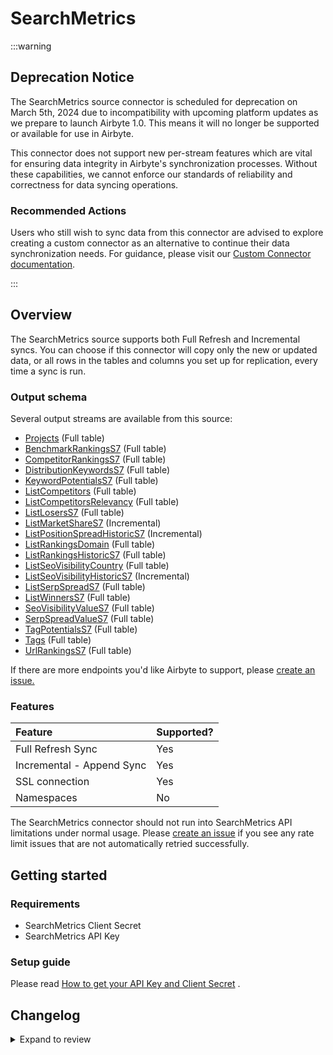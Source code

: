 # SearchMetrics

:::warning

## Deprecation Notice

The SearchMetrics source connector is scheduled for deprecation on March 5th, 2024 due to incompatibility with upcoming platform updates as we prepare to launch Airbyte 1.0. This means it will no longer be supported or available for use in Airbyte.

This connector does not support new per-stream features which are vital for ensuring data integrity in Airbyte's synchronization processes. Without these capabilities, we cannot enforce our standards of reliability and correctness for data syncing operations.

### Recommended Actions

Users who still wish to sync data from this connector are advised to explore creating a custom connector as an alternative to continue their data synchronization needs. For guidance, please visit our [Custom Connector documentation](https://docs.airbyte.com/platform/connector-development/).

:::

## Overview

The SearchMetrics source supports both Full Refresh and Incremental syncs. You can choose if this connector will copy only the new or updated data, or all rows in the tables and columns you set up for replication, every time a sync is run.

### Output schema

Several output streams are available from this source:

- [Projects](https://developer.searchmetrics.c../apiv4-documentation/ZG9jOjQwODQ5ODE-get-list-projects) \(Full table\)
- [BenchmarkRankingsS7](https://developer.searchmetrics.c../apiv4-documentation/ZG9jOjQzNjc0NDY-get-list-benchmark-rankings-s7) \(Full table\)
- [CompetitorRankingsS7](https://developer.searchmetrics.c../apiv4-documentation/ZG9jOjQzNjc0NDc-get-list-competitor-rankings-s7) \(Full table\)
- [DistributionKeywordsS7](https://developer.searchmetrics.c../apiv4-documentation/ZG9jOjQzNjc0NDg-get-list-distribution-keywords-s7) \(Full table\)
- [KeywordPotentialsS7](https://developer.searchmetrics.c../apiv4-documentation/ZG9jOjQzNjc0NTA-get-list-keyword-potentials-s7) \(Full table\)
- [ListCompetitors](https://developer.searchmetrics.c../apiv4-documentation/ZG9jOjQwODQ5OTI-get-list-competitors) \(Full table\)
- [ListCompetitorsRelevancy](https://developer.searchmetrics.c../apiv4-documentation/ZG9jOjQxODQxNjU-get-list-competitors-relevancy) \(Full table\)
- [ListLosersS7](https://developer.searchmetrics.c../apiv4-documentation/ZG9jOjQzNjc0NTE-get-list-losers-s7) \(Full table\)
- [ListMarketShareS7](https://developer.searchmetrics.c../apiv4-documentation/ZG9jOjQzNjc0NTI-get-list-market-share-s7) \(Incremental\)
- [ListPositionSpreadHistoricS7](https://developer.searchmetrics.c../apiv4-documentation/ZG9jOjQzNjc0NTM-get-list-position-spread-historic-s7) \(Incremental\)
- [ListRankingsDomain](https://developer.searchmetrics.c../apiv4-documentation/ZG9jOjQwODQ5OTg-get-list-rankings-domain) \(Full table\)
- [ListRankingsHistoricS7](https://developer.searchmetrics.c../apiv4-documentation/ZG9jOjQzNjc0NTY-get-list-rankings-historic-s7) \(Full table\)
- [ListSeoVisibilityCountry](https://developer.searchmetrics.c../apiv4-documentation/ZG9jOjQyMjg4NDk-get-list-seo-visibility-country) \(Full table\)
- [ListSeoVisibilityHistoricS7](https://developer.searchmetrics.c../apiv4-documentation/ZG9jOjQzNjc0NTc-get-list-seo-visibility-historic-s7) \(Incremental\)
- [ListSerpSpreadS7](https://developer.searchmetrics.c../apiv4-documentation/ZG9jOjQzNjc0NTg-get-list-serp-spread-s7) \(Full table\)
- [ListWinnersS7](https://developer.searchmetrics.c../apiv4-documentation/ZG9jOjQzNjc0NjQ-get-list-winners-s7) \(Full table\)
- [SeoVisibilityValueS7](https://developer.searchmetrics.c../apiv4-documentation/ZG9jOjQyMzQzMjk-get-value-seo-visibility) \(Full table\)
- [SerpSpreadValueS7](https://developer.searchmetrics.c../apiv4-documentation/ZG9jOjQzNjc0Njc-get-value-serp-spread-s7) \(Full table\)
- [TagPotentialsS7](https://developer.searchmetrics.c../apiv4-documentation/ZG9jOjQzNjc0NTk-get-list-tag-potentials-s7) \(Full table\)
- [Tags](https://developer.searchmetrics.c../apiv4-documentation/ZG9jOjE4NzQ0ODMz-get-list-project-tags) \(Full table\)
- [UrlRankingsS7](https://developer.searchmetrics.c../apiv4-documentation/ZG9jOjQzNjc0NjM-get-list-url-rankings-s7) \(Full table\)

If there are more endpoints you'd like Airbyte to support, please [create an issue.](https://github.com/airbytehq/airbyte/issues/new/choose)

### Features

| Feature                   | Supported? |
| :------------------------ | :--------- |
| Full Refresh Sync         | Yes        |
| Incremental - Append Sync | Yes        |
| SSL connection            | Yes        |
| Namespaces                | No         |

The SearchMetrics connector should not run into SearchMetrics API limitations under normal usage. Please [create an issue](https://github.com/airbytehq/airbyte/issues) if you see any rate limit issues that are not automatically retried successfully.

## Getting started

### Requirements

- SearchMetrics Client Secret
- SearchMetrics API Key

### Setup guide

Please read [How to get your API Key and Client Secret](https://developer.searchmetrics.c../apiv4-documentation/ZG9jOjQ2Nzk1-getting-started) .

## Changelog

<details>
  <summary>Expand to review</summary>

| Version | Date       | Pull Request                                           | Subject                             |
| :------ | :--------- | :----------------------------------------------------- | :---------------------------------- |
| 0.1.1   | 2021-12-22 | [6992](https://github.com/airbytehq/airbyte/pull/6992) | Deleted windows in days from config |
| 0.1.0   | 2021-10-13 | [6992](https://github.com/airbytehq/airbyte/pull/6992) | Release SearchMetrics CDK Connector |

</details>